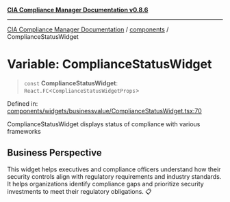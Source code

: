 [**CIA Compliance Manager Documentation v0.8.6**](../../README.md)

***

[CIA Compliance Manager Documentation](../../modules.md) / [components](../README.md) / ComplianceStatusWidget

# Variable: ComplianceStatusWidget

> `const` **ComplianceStatusWidget**: `React.FC`\<`ComplianceStatusWidgetProps`\>

Defined in: [components/widgets/businessvalue/ComplianceStatusWidget.tsx:70](https://github.com/Hack23/cia-compliance-manager/blob/050a250237d6f621490781dbdf95155919f35aed/src/components/widgets/businessvalue/ComplianceStatusWidget.tsx#L70)

ComplianceStatusWidget displays status of compliance with various frameworks

## Business Perspective

This widget helps executives and compliance officers understand how their
security controls align with regulatory requirements and industry standards.
It helps organizations identify compliance gaps and prioritize security
investments to meet their regulatory obligations. 📋
